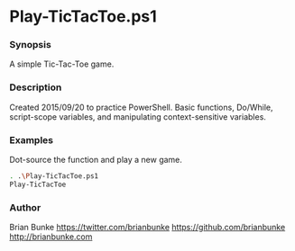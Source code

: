 # Play-TicTacToe.ps1

### Synopsis
A simple Tic-Tac-Toe game.

### Description
Created 2015/09/20 to practice PowerShell. Basic functions, Do/While, script-scope variables, and manipulating context-sensitive variables.

### Examples
Dot-source the function and play a new game.

```sh
. .\Play-TicTacToe.ps1
Play-TicTacToe
```

### Author
Brian Bunke
https://twitter.com/brianbunke
https://github.com/brianbunke
http://brianbunke.com